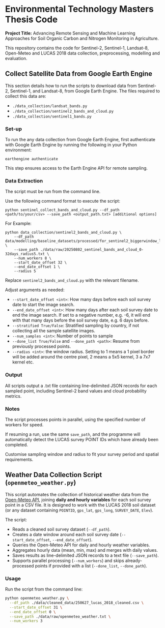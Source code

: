 # Environmental Technology Masters Thesis Code
**Project Title:** Advancing Remote Sensing and Machine Learning Approaches for Soil Organic Carbon and Nitrogen Monitoring in Agriculture.

This repository contains the code for Sentinel-2, Sentinel-1, Landsat-8, Open-Meteo and LUCAS 2018 data collection, preprocessing, modelling and evaluation. 


## Collect Satellite Data from Google Earth Engine
This section details how to run the scripts to download data from Sentinel-2, Sentinel-1, and Landsat-8, from Google Earth Engine. The files required to collect this data are:
* `./data_collection/landsat_bands.py`
* `./data_collection/sentinel2_bands_and_cloud.py`
* `./data_collection/sentinel1_bands.py`

### Set-up
To run the any data collection from Google Earth Engine, first authenticate with Google Earth Engine by running the following in your Python environment:
```
earthengine authenticate
```
This step ensures access to the Earth Engine API for remote sampling.

### Data Extraction
The script must be run from the command line. 

Use the following command format to execute the script:
```
python sentinel_collect_bands_and_cloud.py --df_path <path/to/your/csv> --save_path <output_path.txt> [additional options]
```

For Example:
```
python data_collection/sentinel2_bands_and_cloud.py \
    --df_path data/modelling/baseline_datasets/processed/for_sentinel2_biggerwindow_leastcloudy_collection/20250802_leastcloudy_imagedateassurveydate.csv \
    --save_path ./data/raw/20250802_sentinel_bands_and_cloud_0-32days_radius5.txt \
    --num_workers 8 \
    --start_date_offset 32 \
    --end_date_offset 1 \
    --radius 5
```
Replace `sentinel2_bands_and_cloud.py` with the relevant filename. 

Adjust arguments as needed:
* `--start_date_offset <int>`: How many days before each soil survey date to start the image search.
* `--end_date_offset <int>`: How many days after each soil survey date to end the image search. If set to a negative number, e.g. -6, it will end with that many days before the soil survey date, e.g. 6 days before. 
* `--stratified True/False`: Stratified sampling by country, if not collecting all the sample satellite images.
* `--num_samples <int>`: Number of points to sample
* `--done_list True/False` and `--done_path <path>`: Resume from previously processed points.
* `--radius <int>`: the window radius. Setting to 1 means a 1 pixel border will be added around the centre pixel, 2 means a 5x5 kernel, 3 a 7x7 kernel etc.

### Output
All scripts output a .txt file containing line-delimited JSON records for each sampled point, including Sentinel-2 band values and cloud probability metrics.

### Notes
The script processes points in parallel, using the specified number of workers for speed.

If resuming a run, use the same `save_path`, and the programme will automatically detect the LUCAS survey POINT IDs which have already been completed. 

Customise sampling window and radius to fit your survey period and spatial requirements.


## Weather Data Collection Script (`openmeteo_weather.py`)

This script automates the collection of historical weather data from the [Open-Meteo API](https://open-meteo.com/), joining **daily and hourly variables** for each soil survey point in a CSV file. It is designed to work with the LUCAS 2018 soil dataset (or any dataset containing `POINTID`, `gps_lat`, `gps_long`, `SURVEY_DATE`, `Elev`).  

The script:  
- Reads a cleaned soil survey dataset (`--df_path`).  
- Creates a date window around each soil survey date (`--start_date_offset`, `--end_date_offset`).  
- Queries the Open-Meteo API for daily and hourly weather variables.  
- Aggregates hourly data (mean, min, max) and merges with daily values.  
- Saves results as line-delimited JSON records to a text file (`--save_path`).  
- Supports parallel processing (`--num_workers`) and skips already-processed points if provided with a list (`--done_list`, `--done_path`).  

### Usage

Run the script from the command line:

```bash
python openmeteo_weather.py \
  --df_path ./data/cleaned_data/250627_lucas_2018_cleaned.csv \
  --start_date_offset 31 \
  --end_date_offset 0 \
  --save_path ./data/raw/openmeteo_weather.txt \
  --num_workers 3
